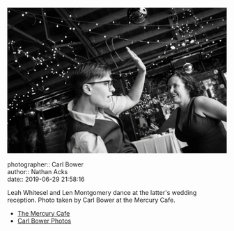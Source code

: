 ![Leah Whitesel and Len Montgomery dance](assets/2019-06-29-set-4-the-dance-63.webp)

photographer:: Carl Bower  
author:: Nathan Acks  
date:: 2019-06-29 21:58:16

Leah Whitesel and Len Montgomery dance at the latter's wedding reception. Photo taken by Carl Bower at the Mercury Cafe.

* [The Mercury Cafe](http://mercurycafe.com)
* [Carl Bower Photos](https://carlbowerphotos.com)
